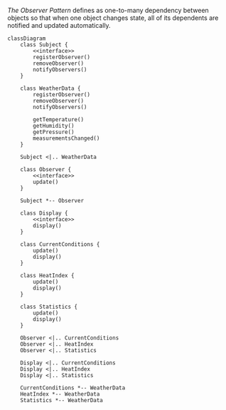 *The Observer Pattern* defines as one-to-many dependency between objects so that when one object changes state, all of
its dependents are notified and updated automatically.

```mermaid
classDiagram
    class Subject {
        <<interface>>
        registerObserver()
        removeObserver()
        notifyObservers()
    }

    class WeatherData {
        registerObserver()
        removeObserver()
        notifyObservers()

        getTemperature()
        getHumidity()
        getPressure()
        measurementsChanged()
    }

    Subject <|.. WeatherData

    class Observer {
        <<interface>>
        update()
    }

    Subject *-- Observer

    class Display {
        <<interface>>
        display()
    }

    class CurrentConditions {
        update()
        display()
    }

    class HeatIndex {
        update()
        display()
    }

    class Statistics {
        update()
        display()
    }

    Observer <|.. CurrentConditions
    Observer <|.. HeatIndex
    Observer <|.. Statistics

    Display <|.. CurrentConditions
    Display <|.. HeatIndex
    Display <|.. Statistics

    CurrentConditions *-- WeatherData
    HeatIndex *-- WeatherData
    Statistics *-- WeatherData
```
